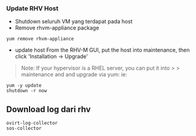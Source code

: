 ### Update RHV Host
* Shutdown seluruh VM yang terdapat pada host
* Remove rhvm-appliance package
```
yum remove rhvm-appliance
```
* update host
From the RHV-M GUI, put the host into maintenance, then click 'Installation -> Upgrade'

> Note: If your hypervisor is a RHEL server, you can put it into > > maintenance and and upgrade via yum: ie:

```
yum -y update
shutdown -r now
```
## Download log dari rhv
```
ovirt-log-collector
sos-collector
```
